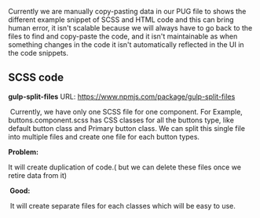Currently we are manually copy-pasting data in our PUG file to shows the different example snippet of SCSS and HTML code and this can bring human error, it isn't scalable because we will always have to go back to the files to find and copy-paste the code, and it isn't maintainable as when something changes in the code it isn't automatically reflected in the UI in the code snippets. 

## SCSS code
**gulp-split-files** URL: https://www.npmjs.com/package/gulp-split-files 

 Currently, we have only one SCSS file for one component. For Example, buttons.component.scss has CSS classes for all the buttons type, like default button class and Primary button class. We can split this single file into multiple files and create one file for each button types.    

**Problem:**

It will create duplication of code.( but we can delete these files once we retire data from it)

** Good:**

 It will create separate files for each classes which will be easy to use.
